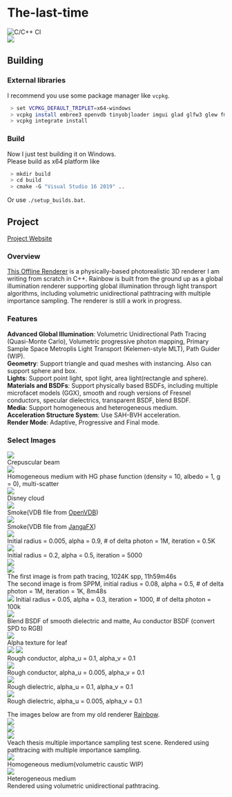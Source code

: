# The-last-time
![C/C++ CI](https://github.com/slongle/The-last-time/workflows/C/C++%20CI/badge.svg?branch=master)  
![](images/cover.png)

## Building

### External libraries
I recommend you use some package manager like `vcpkg`.  
```bash
 > set VCPKG_DEFAULT_TRIPLET=x64-windows  
 > vcpkg install embree3 openvdb tinyobjloader imgui glad glfw3 glew fmt glog nlohmann-json stb   
 > vcpkg integrate install 
```
### Build
Now I just test building it on Windows.   
Please build as x64 platform like
```bash
 > mkdir build
 > cd build
 > cmake -G "Visual Studio 16 2019" ..
```
Or use `./setup_builds.bat`. 

## Project
[Project Website](https://slongle.github.io/projects/The-Last-Time)

### Overview
[This Offline Renderer](https://github.com/slongle/The-Last-time) is a physically-based photorealistic 3D renderer I am writing from scratch in C++. Rainbow is built from the ground up as a global illumination renderer supporting global illumination through light transport algorithms, including volumetric unidirectional pathtracing with multiple importance sampling. The renderer is still a work in progress.  

### Features
**Advanced Global Illumination**: Volumetric Unidirectional Path Tracing (Quasi-Monte Carlo), Volumetric progressive photon mapping, Primary Sample Space Metroplis Light Transport (Kelemen-style MLT), Path Guider (WIP).    
**Geometry**: Support triangle and quad meshes with instancing. Also can support sphere and box.  
**Lights**: Support point light, spot light, area light(rectangle and sphere).  
**Materials and BSDFs**: Support physically based BSDFs, including multiple microfacet models (GGX), smooth and rough versions of Fresnel conductors, specular dielectrics, transparent BSDF, blend BSDF.   
**Media**: Support homogeneous and heterogeneous medium.  
**Acceleration Structure System**: Use SAH-BVH acceleration.  
**Render Mode**: Adaptive, Progressive and Final mode.  

### Select Images

![](images/glory_4096spp.png)  
Crepuscular beam  
![](images/envbunny_spp=512_density=10_albedo=1.png)  
Homogeneous medium with HG phase function (density = 10, albedo = 1, g = 0), multi-scatter  
![](images/cloud_depth=100_1024spp_9h1m17s.png)  
Disney cloud  
![](images/smoke_1024spp_2h31m29s.png)  
Smoke(VDB file from [OpenVDB](https://www.openvdb.org/download/))   
![](images/fire_128spp.png)  
Smoke(VDB file from [JangaFX](https://jangafx.com/software/embergen/download/free-vdb-animations/))   
![](images/vppm_0.5Kiteration_10.0M_0.005_0.9.png)  
Initial radius = 0.005, alpha = 0.9, # of delta photon = 1M, iteration = 0.5K     
![](images/scene_SPPM_5000.png)  
Initial radius = 0.2, alpha = 0.5, iteration = 5000  
![](images/torus_PT_1024000spp_11h59m46s720ms.png)  
![](images/torus_PM_0.08_0.5_1mX1k_8m48s.png)  
The first image is from path tracing, 1024K spp, 11h59m46s   
The second image is from SPPM, initial radius = 0.08, alpha = 0.5, # of delta photon = 1M, iteration = 1K, 8m48s   
![](images/scene_1024_1kiiteration_100kdelta.png)
Initial radius = 0.05, alpha = 0.3, iteration = 1000, # of delta photon = 100k  
![](images/globe_64spp.png)  
Blend BSDF of smooth dielectric and matte, Au conductor BSDF (convert SPD to RGB)  
![](images/scene_1024spp.png)  
Alpha texture for leaf  
![](images/pbrt-book_64spp.png) 
![](images/scene_RoughConductor_0.1_0.1_512spp.png)   
Rough conductor, alpha_u = 0.1, alpha_v = 0.1  
![](images/scene_RoughConductor_0.005_0.1_512spp.png)   
Rough conductor, alpha_u = 0.005, alpha_v = 0.1  
![](images/scene_RoughDielectric_0.1_0.1_512spp.png)   
Rough dielectric, alpha_u = 0.1, alpha_v = 0.1  
![](images/scene_RoughDielectric_0.005_0.1_512spp.png)   
Rough dielectric, alpha_u = 0.005, alpha_v = 0.1  

The images below are from my old renderer [Rainbow](https://github.com/slongle/Rainbow).  
![](images/cornell-box-heat.jpg)  
![](images/cornell-box-sphere-heat.png)  
![](images/veach-mis-heat.jpg)  
Veach thesis multiple importance sampling test scene. Rendered using pathtracing with multiple importance sampling.  
![](images/vol-caustic-final.png)  
Homogeneous medium(volumetric caustic WIP)  
![](images/hetvol.jpg)  
Heterogeneous medium  
Rendered using volumetric unidirectional pathtracing.  
